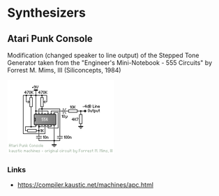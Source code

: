 # Synthesizers

## Atari Punk Console

Modification (changed speaker to line output) of the Stepped Tone Generator taken from the "Engineer's Mini-Notebook - 555 Circuits" by Forrest M. Mims, III (Siliconcepts, 1984)

![APC](s_apc.gif)

### Links

- <https://compiler.kaustic.net/machines/apc.html>